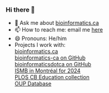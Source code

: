 ### Hi there 👋

- 💬 Ask me about [bioinformatics.ca](bioinformatics.ca)
- 📫 How to reach me: email me [here](mailto:francis.ouellette@gmail.com)
- 😄 Pronouns: He/him
- Projects I work with:<BR>
  [bioinformatics.ca](bioinformatics.ca) <BR>
  [bioinformatics-ca on GitHub](https://github.com/bioinformatics-ca/) <BR>
  [bioinformaticsdotca on GitHub](https://github.com/bioinformaticsdotca) <BR>
  [ISMB in Montréal for 2024](https://www.iscb.org/ismb20240)<BR>
  [PLOS CB Education collection](http://collections.plos.org/compbiol-education)<BR>
  [OUP Database](http://mc.manuscriptcentral.com/database)<BR>
  
  
   

  
<!--
**bffo/bffo** is a ✨ _special_ ✨ repository because its `README.md` (this file) appears on your GitHub profile.

Here are some ideas to get you started:

- 🔭 I’m currently working on ...
- 🌱 I’m currently learning ...
- 👯 I’m looking to collaborate on ...
- 🤔 I’m looking for help with ...
- 💬 Ask me about ...
- 📫 How to reach me: ...
- 😄 Pronouns: ...
- ⚡ Fun fact: ...
-->
